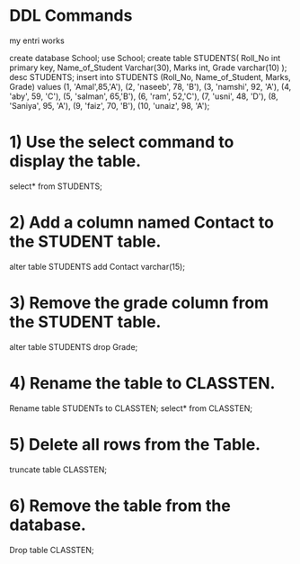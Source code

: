 # DDL Commands
my entri works

create database School;
use School;
create table STUDENTS(
Roll_No int primary key,
Name_of_Student Varchar(30),
Marks int,
Grade varchar(10)
);
desc STUDENTS;
insert into STUDENTS (Roll_No,
Name_of_Student,
Marks,
Grade) values
(1, 'Amal',85,'A'),
(2, 'naseeb', 78, 'B'),
(3, 'namshi', 92, 'A'),
(4, 'aby', 59, 'C'),
(5, 'salman', 65,'B'),
(6, 'ram', 52,'C'),
(7, 'usni', 48, 'D'),
(8, 'Saniya', 95, 'A'),
(9, 'faiz', 70, 'B'),
(10, 'unaiz', 98, 'A');
# 1) Use the select command to display the table.
select* from STUDENTS;
# 2) Add a column named Contact to the STUDENT table.
alter table STUDENTS add Contact varchar(15);
# 3) Remove the grade column from the STUDENT table.
alter table STUDENTS drop Grade;
# 4) Rename the table to CLASSTEN.
Rename table STUDENTs  to CLASSTEN;
select* from CLASSTEN;
# 5) Delete all rows from the Table.
truncate table CLASSTEN;
# 6) Remove the table from the database.
Drop table CLASSTEN;

